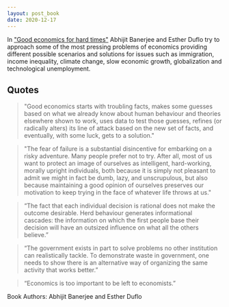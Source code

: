 ```yaml
---
layout: post_book
date: 2020-12-17
---
```


In ["Good economics for hard times"](https://amzn.to/38cxnKd) Abhijit Banerjee and Esther Duflo try to approach some of the most pressing problems of economics providing different possible scenarios and solutions for issues such as immigration, income inequality, climate change, slow economic growth, globalization and technological unemployment.

<!--end_excerpt-->

## Quotes

> "Good economics starts with troubling facts, makes some guesses based on what we already know about human behaviour and theories elsewhere shown to work, uses data to test those guesses, refines (or radically alters) its line of attack based on the new set of facts, and eventually, with some luck, gets to a solution."

> "The fear of failure is a substantial disincentive for embarking on a risky adventure. Many people prefer not to try. After all, most of us want to protect an image of ourselves as intelligent, hard-working, morally upright individuals, both because it is simply not pleasant to admit we might in fact be dumb, lazy, and unscrupulous, but also because maintaining a good opinion of ourselves preserves our motivation to keep trying in the face of whatever life throws at us."

> “The fact that each individual decision is rational does not make the outcome desirable. Herd behaviour generates informational cascades: the information on which the first people base their decision will have an outsized influence on what all the others believe.”

> “The government exists in part to solve problems no other institution can realistically tackle. To demonstrate waste in government, one needs to show there is an alternative way of organizing the same activity that works better.”

> “Economics is too important to be left to economists.”


Book Authors: Abhijit Banerjee and Esther Duflo
